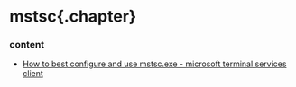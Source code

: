 ﻿
# mstsc{.chapter}

### content

- [How to best configure and use mstsc.exe - microsoft terminal services client](how_to_best_configure_and_use_mstsc.md)

